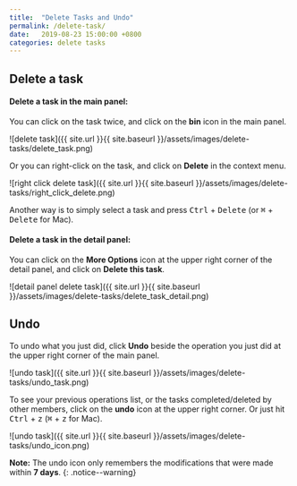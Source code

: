 ```yaml
---
title:  "Delete Tasks and Undo"
permalink: /delete-task/
date:   2019-08-23 15:00:00 +0800
categories: delete tasks
---
```

## Delete a task

#### Delete a task in the main panel:

You can click on the task twice, and click on the **bin** icon in the main panel. 

![delete task]({{ site.url }}{{ site.baseurl }}/assets/images/delete-tasks/delete_task.png)

Or you can right-click on the task, and click on **Delete** in the context menu.

![right click delete task]({{ site.url }}{{ site.baseurl }}/assets/images/delete-tasks/right_click_delete.png)

Another way is to simply select a task and press <kbd>Ctrl</kbd> + <kbd>Delete</kbd> (or <kbd>⌘</kbd> + <kbd>Delete</kbd> for Mac).


#### Delete a task in the detail panel:

You can click on the **More Options** icon at the upper right corner of the detail panel, and click on **Delete this task**.

![detail panel delete task]({{ site.url }}{{ site.baseurl }}/assets/images/delete-tasks/delete_task_detail.png)

## Undo

To undo what you just did, click **Undo** beside the operation you just did at the upper right corner of the main panel.

![undo task]({{ site.url }}{{ site.baseurl }}/assets/images/delete-tasks/undo_task.png)

To see your previous operations list, or the tasks completed/deleted by other members, click on the **undo** icon at the upper right corner. Or just hit <kbd>Ctrl</kbd> + <kbd>z</kbd> (<kbd>⌘</kbd> + <kbd>z</kbd> for Mac).

![undo task]({{ site.url }}{{ site.baseurl }}/assets/images/delete-tasks/undo_icon.png)

**Note:** The undo icon only remembers the modifications that were made within **7 days**.
{: .notice--warning}